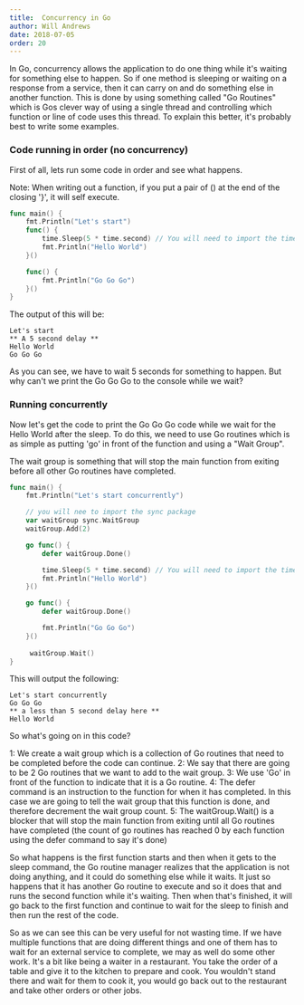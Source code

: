 ```yaml
---
title:  Concurrency in Go
author: Will Andrews
date: 2018-07-05
order: 20
---
```


In Go, concurrency allows the application to do one thing while it's waiting for something else to happen. So if one method is sleeping or waiting on a response from a service, then it can carry on and do something else in another function. This is done by using something called "Go Routines" which is Gos clever way of using a single thread and controlling which function or line of code uses this thread. To explain this better, it's probably best to write some examples. 

### Code running in order (no concurrency)

First of all, lets run some code in order and see what happens.

Note: When writing out a function, if you put a pair of () at the end of the closing '}', it will self execute.

```go
func main() {
    fmt.Println("Let's start")
    func() {
        time.Sleep(5 * time.second) // You will need to import the time package
        fmt.Println("Hello World")
    }()

    func() {
        fmt.Println("Go Go Go")
    }()
}
```
The output of this will be:
```
Let's start
** A 5 second delay **
Hello World
Go Go Go
```

As you can see, we have to wait 5 seconds for something to happen. But why can't we print the Go Go Go to the console while we wait? 

### Running concurrently

Now let's get the code to print the Go Go Go code while we wait for the Hello World after the sleep. To do this, we need to use Go routines which is as simple as putting 'go' in front of the function and using a "Wait Group".

The wait group is something that will stop the main function from exiting before all other Go routines have completed. 
```go
func main() {
    fmt.Println("Let's start concurrently")

    // you will nee to import the sync package
    var waitGroup sync.WaitGroup 
    waitGroup.Add(2)

    go func() {
        defer waitGroup.Done()

        time.Sleep(5 * time.second) // You will need to import the time package
        fmt.Println("Hello World")
    }()

    go func() {
        defer waitGroup.Done()

        fmt.Println("Go Go Go")
    }()
     
     waitGroup.Wait()
}
```

This will output the following:
```
Let's start concurrently
Go Go Go
** a less than 5 second delay here **
Hello World
```
So what's going on in this code?

1: We create a wait group which is a collection of Go routines that need to be completed before the code can continue.
2: We say that there are going to be 2 Go routines that we want to add to the wait group.
3: We use 'Go' in front of the function to indicate that it is a Go routine.
4: The defer command is an instruction to the function for when it has completed. In this case we are going to tell the wait group that this function is done, and therefore decrement the wait group count.
5: The waitGroup.Wait() is a blocker that will stop the main function from exiting until all Go routines have completed (the count of go routines has reached 0 by each function using the defer command to say it's done)

So what happens is the first function starts and then when it gets to the sleep command, the Go routine manager realizes that the application is not doing anything, and it could do something else while it waits. It just so happens that it has another Go routine to execute and so it does that and runs the second function while it's waiting. Then when that's finished, it will go back to the first function and continue to wait for the sleep to finish and then run the rest of the code. 

So as we can see this can be very useful for not wasting time. If we have multiple functions that are doing different things and one of them has to wait for an external service to complete, we may as well do some other work. It's a bit like being a waiter in a restaurant. You take the order of a table and give it to the kitchen to prepare and cook. You wouldn't stand there and wait for them to cook it, you would go back out to the restaurant and take other orders or other jobs.